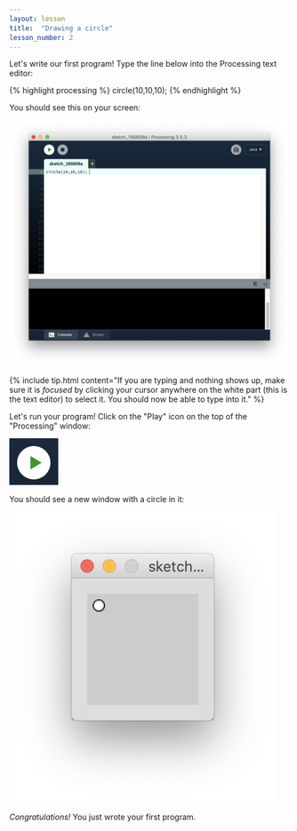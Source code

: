 ```yaml
---
layout: lesson
title:  "Drawing a circle"
lesson_number: 2
---
```


Let's write our first program! Type the line below into the Processing text editor:

{% highlight processing %}
circle(10,10,10);
{% endhighlight %}

You should see this on your screen:

![Processing Content](/assets/images/lesson2-1.png)

{% include tip.html content="If you are typing and nothing shows up, make sure it is <em>focused</em> by clicking your cursor anywhere on the white part (this is the text editor) to select it. You should now be able to type into it." %}

Let's run your program! Click on the "Play" icon on the top of the "Processing" window:

![Processing Content](/assets/images/lesson2-2.png)

You should see a new window with a circle in it:

![Processing Content](/assets/images/lesson2-3.png)

<i class="fas fa-graduation-cap"></i> *Congratulations!* You just wrote your first program.
